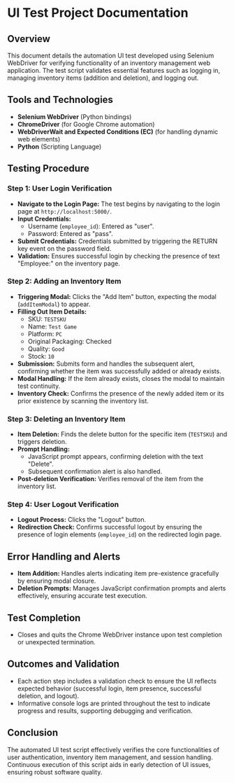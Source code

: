 # UI Test Project Documentation

## Overview

This document details the automation UI test developed using Selenium WebDriver for verifying functionality of an inventory management web application. The test script validates essential features such as logging in, managing inventory items (addition and deletion), and logging out.

## Tools and Technologies

- **Selenium WebDriver** (Python bindings)
- **ChromeDriver** (for Google Chrome automation)
- **WebDriverWait and Expected Conditions (EC)** (for handling dynamic web elements)
- **Python** (Scripting Language)

## Testing Procedure

### Step 1: User Login Verification

- **Navigate to the Login Page:** The test begins by navigating to the login page at `http://localhost:5000/`.
- **Input Credentials:** 
  - Username (`employee_id`): Entered as "user".
  - Password: Entered as "pass".
- **Submit Credentials:** Credentials submitted by triggering the RETURN key event on the password field.
- **Validation:** Ensures successful login by checking the presence of text "Employee:" on the inventory page.

### Step 2: Adding an Inventory Item

- **Triggering Modal:** Clicks the "Add Item" button, expecting the modal (`addItemModal`) to appear.
- **Filling Out Item Details:**
  - SKU: `TESTSKU`
  - Name: `Test Game`
  - Platform: `PC`
  - Original Packaging: Checked
  - Quality: `Good`
  - Stock: `10`
- **Submission:** Submits form and handles the subsequent alert, confirming whether the item was successfully added or already exists.
- **Modal Handling:** If the item already exists, closes the modal to maintain test continuity.
- **Inventory Check:** Confirms the presence of the newly added item or its prior existence by scanning the inventory list.

### Step 3: Deleting an Inventory Item

- **Item Deletion:** Finds the delete button for the specific item (`TESTSKU`) and triggers deletion.
- **Prompt Handling:**
  - JavaScript prompt appears, confirming deletion with the text "Delete".
  - Subsequent confirmation alert is also handled.
- **Post-deletion Verification:** Verifies removal of the item from the inventory list.

### Step 4: User Logout Verification

- **Logout Process:** Clicks the "Logout" button.
- **Redirection Check:** Confirms successful logout by ensuring the presence of login elements (`employee_id`) on the redirected login page.

## Error Handling and Alerts

- **Item Addition:** Handles alerts indicating item pre-existence gracefully by ensuring modal closure.
- **Deletion Prompts:** Manages JavaScript confirmation prompts and alerts effectively, ensuring accurate test execution.

## Test Completion

- Closes and quits the Chrome WebDriver instance upon test completion or unexpected termination.

## Outcomes and Validation

- Each action step includes a validation check to ensure the UI reflects expected behavior (successful login, item presence, successful deletion, and logout).
- Informative console logs are printed throughout the test to indicate progress and results, supporting debugging and verification.

## Conclusion

The automated UI test script effectively verifies the core functionalities of user authentication, inventory item management, and session handling. Continuous execution of this script aids in early detection of UI issues, ensuring robust software quality.